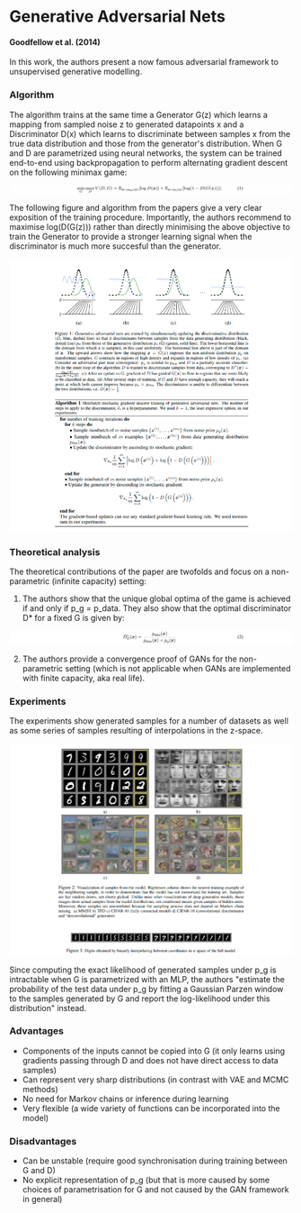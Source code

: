 # Generative Adversarial Nets
#### Goodfellow et al. (2014)

In this work, the authors present a now famous adversarial framework to unsupervised generative modelling.

### Algorithm

The algorithm trains at the same time a Generator G(z) which learns a mapping from sampled noise z to generated datapoints x and a Discriminator D(x) which learns to discriminate between samples x from the true data distribution and those from the generator's distribution. When G and D are parametrized using neural networks, the system can be trained end-to-end using backpropagation to perform alternating gradient descent on the following minimax game:

![](GAN_eq1.png)

The following figure and algorithm from the papers give a very clear exposition of the training procedure. Importantly, the authors recommend to maximise log(D(G(z))) rather than directly minimising the above objective to train the Generator to provide a stronger learning signal when the discriminator is much more succesful than the generator.

![](GAN_fig1.png)

### Theoretical analysis

The theoretical contributions of the paper are twofolds and focus on a non-parametric (infinite capacity) setting:

  1. The authors show that the unique global optima of the game is achieved if and only if p_g = p_data. They also show that the optimal discriminator D* for a fixed G is given by:

![](GAN_eq2.png)

  2. The authors provide a convergence proof of GANs for the non-parametric setting (which is not applicable when GANs are implemented with finite capacity, aka real life).

### Experiments

The experiments show generated samples for a number of datasets as well as some series of samples resulting of interpolations in the z-space.

![](GAN_fig2.png)

Since computing the exact likelihood of generated samples under p_g is intractable when G is parametrized with an MLP, the authors "estimate the probability of the test data under p_g by fitting a Gaussian Parzen window to the samples generated by G and report the log-likelihood under this distribution" instead.

### Advantages

  * Components of the inputs cannot be copied into G (it only learns using gradients passing through D and does not have direct access to data samples)
  * Can represent very sharp distributions (in contrast with VAE and MCMC methods)
  * No need for Markov chains or inference during learning
  * Very flexible (a wide variety of functions can be incorporated into the model)

### Disadvantages
  * Can be unstable (require good synchronisation during training between G and D)
  * No explicit representation of p_g (but that is more caused by some choices of parametrisation for G and not caused by the GAN framework in general)
